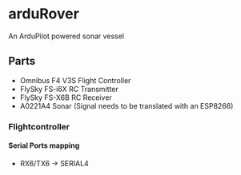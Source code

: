 # arduRover
An ArduPilot powered sonar vessel


## Parts
- Omnibus F4 V3S Flight Controller
- FlySky FS-i6X RC Transmitter
- FlySky FS-X6B RC Receiver
- A0221A4 Sonar (Signal needs to be translated with an ESP8266)



### Flightcontroller
#### Serial Ports mapping
- RX6/TX6 -> SERIAL4
